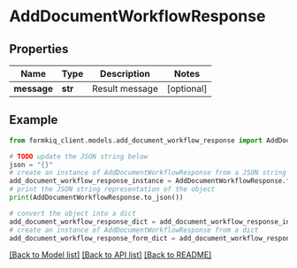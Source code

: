 # AddDocumentWorkflowResponse


## Properties

Name | Type | Description | Notes
------------ | ------------- | ------------- | -------------
**message** | **str** | Result message | [optional] 

## Example

```python
from formkiq_client.models.add_document_workflow_response import AddDocumentWorkflowResponse

# TODO update the JSON string below
json = "{}"
# create an instance of AddDocumentWorkflowResponse from a JSON string
add_document_workflow_response_instance = AddDocumentWorkflowResponse.from_json(json)
# print the JSON string representation of the object
print(AddDocumentWorkflowResponse.to_json())

# convert the object into a dict
add_document_workflow_response_dict = add_document_workflow_response_instance.to_dict()
# create an instance of AddDocumentWorkflowResponse from a dict
add_document_workflow_response_form_dict = add_document_workflow_response.from_dict(add_document_workflow_response_dict)
```
[[Back to Model list]](../README.md#documentation-for-models) [[Back to API list]](../README.md#documentation-for-api-endpoints) [[Back to README]](../README.md)


